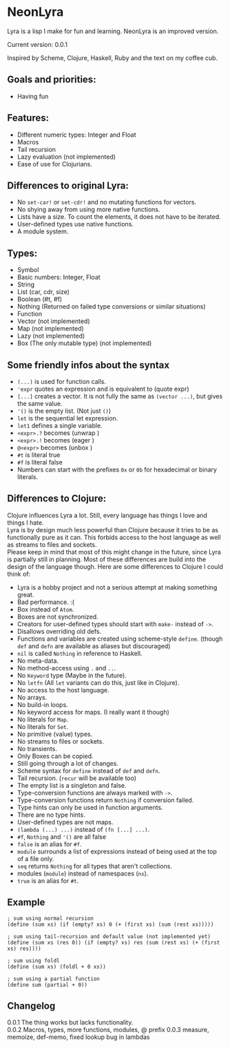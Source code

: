 # NeonLyra

Lyra is a lisp I make for fun and learning. NeonLyra is an improved version.

Current version: 0.0.1

Inspired by Scheme, Clojure, Haskell, Ruby and the text on my coffee cub.

## Goals and priorities:

- Having fun

## Features:

- Different numeric types: Integer and Float  
- Macros  
- Tail recursion  
- Lazy evaluation (not implemented)  
- Ease of use for Clojurians.

## Differences to original Lyra:

- No `set-car!` or `set-cdr!` and no mutating functions for vectors.  
- No shying away from using more native functions.  
- Lists have a size. To count the elements, it does not have to be iterated.  
- User-defined types use native functions.  
- A module system.  

## Types:

- Symbol  
- Basic numbers: Integer, Float  
- String  
- List (car, cdr, size)  
- Boolean (#t, #f)  
- Nothing (Returned on failed type conversions or similar situations)
- Function  
- Vector (not implemented)  
- Map (not implemented)  
- Lazy (not implemented)  
- Box (The only mutable type) (not implemented)  

## Some friendly infos about the syntax 

- `(...)` is used for function calls.  
- `'expr` quotes an expression and is equivalent to (quote expr)  
- `[...]` creates a vector. It is not fully the same as `(vector ...)`, but gives the same value.  
- `'()` is the empty list. (Not just `()`)  
- `let` is the sequential let expression.  
- `let1` defines a single variable.  
- `<expr>.?` becomes (unwrap <expr>)  
- `<expr>.!` becomes (eager <expr>)  
- `@<expr>` becomes (unbox <expr>)  
- `#t` is literal true  
- `#f` is literal false  
- Numbers can start with the prefixes `0x` or `0b` for hexadecimal or binary literals.

## Differences to Clojure:

Clojure influences Lyra a lot. Still, every language has things I love and things I hate.  
Lyra is by design much less powerful than Clojure because it tries to be as functionally pure as it can. This forbids access to the host language as well as streams to files and sockets.  
Please keep in mind that most of this might change in the future, since Lyra is partially still in planning. Most of these differences are build into the design of the language though. 
Here are some differences to Clojure I could think of:  

- Lyra is a hobby project and not a serious attempt at making something great.  
- Bad performance. :(  
- Box instead of `Atom`.  
- Boxes are not synchronized.  
- Creators for user-defined types should start with `make-` instead of `->`.
- Disallows overriding old defs.  
- Functions and variables are created using scheme-style `define`. (though `def` and `defn` are available as aliases but discouraged)  
- `nil` is called `Nothing` in reference to Haskell.  
- No meta-data.  
- No method-access using `.` and `..`.  
- No `Keyword` type (Maybe in the future).  
- No `letfn` (All `let` variants can do this, just like in Clojure).  
- No access to the host language.  
- No arrays.  
- No build-in loops.  
- No keyword access for maps. (I really want it though)  
- No literals for `Map`.  
- No literals for `Set`.  
- No primitive (value) types.  
- No streams to files or sockets.  
- No transients.  
- Only Boxes can be copied.  
- Still going through a lot of changes.  
- Scheme syntax for `define` instead of `def` and `defn`.  
- Tail recursion. (`recur` will be available too)  
- The empty list is a singleton and false.  
- Type-conversion functions are always marked with `->`.  
- Type-conversion functions return `Nothing` if conversion failed.  
- Type hints can only be used in function arguments.  
- There are no type hints.  
- User-defined types are not maps.  
- `(lambda (...) ...)` instead of `(fn [...] ...)`.  
- `#f`, `Nothing` and `'()` are all false
- `false` is an alias for `#f`.  
- `module` surrounds a list of expressions instead of being used at the top of a file only.  
- `seq` returns `Nothing` for all types that aren't collections.  
- modules (`module`) instead of namespaces (`ns`).  
- `true` is an alias for `#t`.  

## Example

```
; sum using normal recursion
(define (sum xs) (if (empty? xs) 0 (+ (first xs) (sum (rest xs)))))

; sum using tail-recursion and default value (not implemented yet)
(define (sum xs (res 0)) (if (empty? xs) res (sum (rest xs) (+ (first xs) res))))

; sum using foldl
(define (sum xs) (foldl + 0 xs))

; sum using a partial function
(define sum (partial + 0))
```

## Changelog

0.0.1 The thing works but lacks functionality.  
0.0.2 Macros, types, more functions, modules, @ prefix
0.0.3 measure, memoize, def-memo, fixed lookup bug in lambdas
